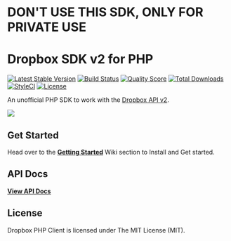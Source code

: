 # **DON'T USE THIS SDK, ONLY FOR PRIVATE USE**

Dropbox SDK v2 for PHP
======================================================
[![Latest Stable Version](https://poser.pugx.org/kunalvarma05/dropbox-php-sdk/v/stable?format=flat-square)](https://packagist.org/packages/kunalvarma05/dropbox-php-sdk)
[![Build Status](https://img.shields.io/travis/kunalvarma05/dropbox-php-sdk.svg?style=flat-square)](https://travis-ci.org/kunalvarma05/dropbox-php-sdk)
[![Quality Score](https://img.shields.io/scrutinizer/g/kunalvarma05/dropbox-php-sdk.svg?style=flat-square)](https://scrutinizer-ci.com/g/kunalvarma05/dropbox-php-sdk)
[![Total Downloads](https://img.shields.io/packagist/dt/kunalvarma05/dropbox-php-sdk.svg?style=flat-square)](https://packagist.org/packages/kunalvarma05/dropbox-php-sdk)
[![StyleCI](https://styleci.io/repos/61913555/shield?branch=master)](https://styleci.io/repos/61913555)
[![License](https://img.shields.io/badge/license-MIT-brightgreen.svg?style=flat-square)](https://packagist.org/packages/kunalvarma05/dropbox-php-sdk)


An unofficial PHP SDK to work with the [Dropbox API v2](https://www.dropbox.com/developers/documentation/http/documentation).

<img src="https://cloud.githubusercontent.com/assets/893057/13731118/b7cf0e4e-e987-11e5-942f-13c53d65da35.png">


## Get Started
Head over to the [**Getting Started**](https://github.com/kunalvarma05/dropbox-php-sdk/wiki/Getting-Started) Wiki section to Install and Get started.


## API Docs
[**View API Docs**](https://kunalvarma05.github.io/dropbox-php-sdk/)


## License
Dropbox PHP Client is licensed under The MIT License (MIT).
